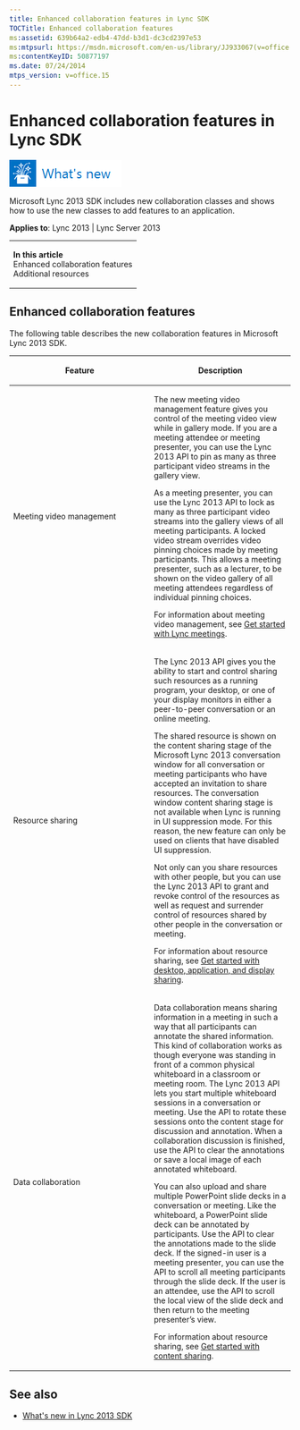 ```yaml
---
title: Enhanced collaboration features in Lync SDK
TOCTitle: Enhanced collaboration features
ms:assetid: 639b64a2-edb4-47dd-b3d1-dc3cd2397e53
ms:mtpsurl: https://msdn.microsoft.com/en-us/library/JJ933067(v=office.15)
ms:contentKeyID: 50877197
ms.date: 07/24/2014
mtps_version: v=office.15
---
```


# Enhanced collaboration features in Lync SDK

![What's new topic](images/JJ937254.mod_icon_whatsnew_long(Office.15).png "What's new topic")

Microsoft Lync 2013 SDK includes new collaboration classes and shows how to use the new classes to add features to an application.



**Applies to**: Lync 2013 | Lync Server 2013

<table>
<colgroup>
<col style="width: 100%" />
</colgroup>
<tbody>
<tr class="odd">
<td><p><strong>In this article</strong><br />
Enhanced collaboration features<br />
Additional resources</p></td>
</tr>
</tbody>
</table>

## Enhanced collaboration features

The following table describes the new collaboration features in Microsoft Lync 2013 SDK.

<table>
<colgroup>
<col style="width: 50%" />
<col style="width: 50%" />
</colgroup>
<thead>
<tr class="header">
<th><p>Feature</p></th>
<th><p>Description</p></th>
</tr>
</thead>
<tbody>
<tr class="odd">
<td><p>Meeting video management</p></td>
<td><p>The new meeting video management feature gives you control of the meeting video view while in gallery mode. If you are a meeting attendee or meeting presenter, you can use the Lync 2013 API to pin as many as three participant video streams in the gallery view.</p>
<p>As a meeting presenter, you can use the Lync 2013 API to lock as many as three participant video streams into the gallery views of all meeting participants. A locked video stream overrides video pinning choices made by meeting participants. This allows a meeting presenter, such as a lecturer, to be shown on the video gallery of all meeting attendees regardless of individual pinning choices.</p>
<p>For information about meeting video management, see <a href="get-started-with-lync-meetings.md">Get started with Lync meetings</a>.</p></td>
</tr>
<tr class="even">
<td><p>Resource sharing</p></td>
<td><p>The Lync 2013 API gives you the ability to start and control sharing such resources as a running program, your desktop, or one of your display monitors in either a peer-to-peer conversation or an online meeting.</p>
<p>The shared resource is shown on the content sharing stage of the Microsoft Lync 2013 conversation window for all conversation or meeting participants who have accepted an invitation to share resources. The conversation window content sharing stage is not available when Lync is running in UI suppression mode. For this reason, the new feature can only be used on clients that have disabled UI suppression.</p>
<p>Not only can you share resources with other people, but you can use the Lync 2013 API to grant and revoke control of the resources as well as request and surrender control of resources shared by other people in the conversation or meeting.</p>
<p>For information about resource sharing, see <a href="get-started-with-desktop-application-and-display-sharing.md">Get started with desktop, application, and display sharing</a>.</p></td>
</tr>
<tr class="odd">
<td><p>Data collaboration</p></td>
<td><p>Data collaboration means sharing information in a meeting in such a way that all participants can annotate the shared information. This kind of collaboration works as though everyone was standing in front of a common physical whiteboard in a classroom or meeting room. The Lync 2013 API lets you start multiple whiteboard sessions in a conversation or meeting. Use the API to rotate these sessions onto the content stage for discussion and annotation. When a collaboration discussion is finished, use the API to clear the annotations or save a local image of each annotated whiteboard.</p>
<p>You can also upload and share multiple PowerPoint slide decks in a conversation or meeting. Like the whiteboard, a PowerPoint slide deck can be annotated by participants. Use the API to clear the annotations made to the slide deck. If the signed-in user is a meeting presenter, you can use the API to scroll all meeting participants through the slide deck. If the user is an attendee, use the API to scroll the local view of the slide deck and then return to the meeting presenter’s view.</p>
<p>For information about resource sharing, see <a href="get-started-with-content-sharing.md">Get started with content sharing</a>.</p></td>
</tr>
</tbody>
</table>

## See also

  - [What's new in Lync 2013 SDK](what-s-new-in-lync-2013-sdk.md)

